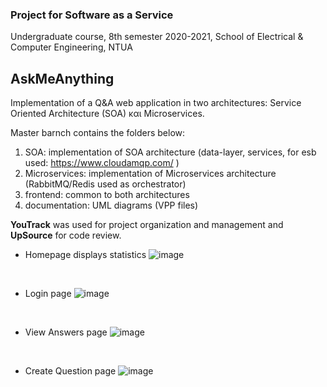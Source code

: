 ### Project for Software as a Service <br>
Undergraduate course, 8th semester 2020-2021, School of Electrical & Computer Engineering, NTUA

## ΑskMeAnything
Implementation of a Q&A web application in two architectures: Service Oriented Architecture (SOA) και Microservices.

Master barnch contains the folders below:

1. SOA: implementation of SOA architecture (data-layer, services, for esb used: https://www.cloudamqp.com/ )
2. Microservices: implementation of Microservices architecture (RabbitMQ/Redis used as orchestrator)
3. frontend: common to both architectures
4. documentation: UML diagrams (VPP files)

**YouTrack** was used for project organization and management and **UpSource** for code review.

* Homepage displays statistics
![image](https://user-images.githubusercontent.com/63153771/127739005-4aba801c-c3f0-4b4f-80fd-1d778279169a.png)
<br>

* Login page
![image](https://user-images.githubusercontent.com/63153771/127739057-9129bdda-49be-4811-b67d-9a876682b134.png)
<br>

* View Answers page
![image](https://user-images.githubusercontent.com/63153771/127739455-fb1a9092-4c37-4213-a118-9f9124077f38.png)
<br>

* Create Question page
![image](https://user-images.githubusercontent.com/63153771/127739090-13f685bf-54b3-4b45-a32d-6bae5a7a1fa5.png)
<br>

